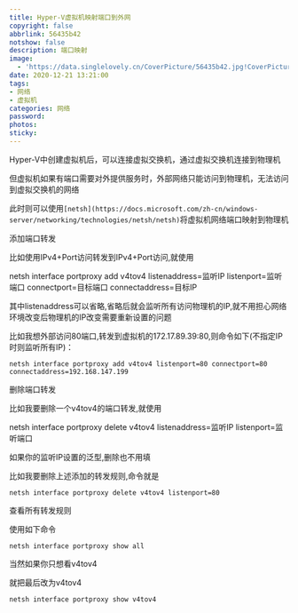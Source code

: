 ```yaml
---
title: Hyper-V虚拟机映射端口到外网
copyright: false
abbrlink: 56435b42
notshow: false
description: 端口映射
image:
  - 'https://data.singlelovely.cn/CoverPicture/56435b42.jpg!CoverPicture'
date: 2020-12-21 13:21:00
tags:
- 网络
- 虚拟机
categories: 网络
password:
photos:
sticky:
---
```


Hyper-V中创建虚拟机后，可以连接虚拟交换机，通过虚拟交换机连接到物理机

但虚拟机如果有端口需要对外提供服务时，外部网络只能访问到物理机，无法访问到虚拟交换机的网络

此时则可以使用`[netsh](https://docs.microsoft.com/zh-cn/windows-server/networking/technologies/netsh/netsh)`将虚拟机网络端口映射到物理机

<span id="inline-purple">添加端口转发</span>

比如使用IPv4+Port访问转发到IPv4+Port访问,就使用

netsh interface portproxy add v4tov4 listenaddress=监听IP listenport=监听端口 connectport=目标端口 connectaddress=目标IP

其中listenaddress可以省略,省略后就会监听所有访问物理机的IP,就不用担心网络环境改变后物理机的IP改变需要重新设置的问题

比如我想外部访问80端口,转发到虚拟机的172.17.89.39:80,则命令如下(不指定IP时则监听所有IP)：

```
netsh interface portproxy add v4tov4 listenport=80 connectport=80 connectaddress=192.168.147.199
```

<span id="inline-purple">删除端口转发</span>

比如我要删除一个v4tov4的端口转发,就使用

netsh interface portproxy delete v4tov4 listenaddress=监听IP listenport=监听端口

如果你的监听IP设置的泛型,删除也不用填

比如我要删除上述添加的转发规则,命令就是

```
netsh interface portproxy delete v4tov4 listenport=80
```

<span id="inline-purple">查看所有转发规则</span>

使用如下命令

```
netsh interface portproxy show all
```

当然如果你只想看v4tov4

就把最后改为v4tov4

```
netsh interface portproxy show v4tov4
```